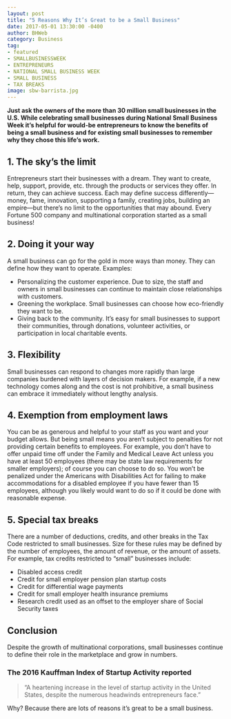 ```yaml
---
layout: post
title: "5 Reasons Why It’s Great to be a Small Business"
date: 2017-05-01 13:30:00 -0400
author: BHWeb
category: Business
tag:
- featured
- SMALLBUSINESSWEEK
- ENTREPRENEURS
- NATIONAL SMALL BUSINESS WEEK
- SMALL BUSINESS
- TAX BREAKS
image: sbw-barrista.jpg
---
```


**Just ask the owners of the more than 30 million small businesses in the U.S. While celebrating small businesses during National Small Business Week  it’s helpful for would-be entrepreneurs to know the benefits of being a small business and for existing small businesses to remember why they chose this life’s work.**

## 1. The sky’s the limit

Entrepreneurs start their businesses with a dream. They want to create, help, support, provide, etc. through the products or services they offer. In return, they can achieve success. Each may define success differently—money, fame, innovation, supporting a family, creating jobs, building an empire—but there’s no limit to the opportunities that may abound. Every Fortune 500 company and multinational corporation started as a small business!

## 2. Doing it your way

A small business can go for the gold in more ways than money. They can define how they want to operate. Examples:

  - Personalizing the customer experience. Due to size, the staff and owners in small businesses can continue to maintain close relationships with customers.
  - Greening the workplace. Small businesses can choose how eco-friendly they want to be.
  - Giving back to the community. It’s easy for small businesses to support their communities, through donations, volunteer activities, or participation in local charitable events.

## 3. Flexibility

Small businesses can respond to changes more rapidly than large companies burdened with layers of decision makers. For example, if a new technology comes along and the cost is not prohibitive, a small business can embrace it immediately without lengthy analysis.

## 4. Exemption from employment laws

You can be as generous and helpful to your staff as you want and your budget allows. But being small means you aren’t subject to penalties for not providing certain benefits to employees. For example, you don’t have to offer unpaid time off under the Family and Medical Leave Act unless you have at least 50 employees (there may be state law requirements for smaller employers); of course you can choose to do so. You won’t be penalized under the Americans with Disabilities Act for failing to make accommodations for a disabled employee if you have fewer than 15 employees, although you likely would want to do so if it could be done with reasonable expense.

## 5. Special tax breaks

There are a number of deductions, credits, and other breaks in the Tax Code restricted to small businesses. Size for these rules may be defined by the number of employees, the amount of revenue, or the amount of assets. For example, tax credits restricted to “small” businesses include:

  - Disabled access credit
  - Credit for small employer pension plan startup costs
  - Credit for differential wage payments
  - Credit for small employer health insurance premiums
  - Research credit used as an offset to the employer share of Social Security taxes

## Conclusion

Despite the growth of multinational corporations, small businesses continue to define their role in the marketplace and grow in numbers.

### The 2016 Kauffman Index of Startup Activity reported
>“A heartening increase in the level of startup activity in the United States,  despite the numerous headwinds entrepreneurs face.”

Why? Because there are lots of reasons it’s great to be a small business.

